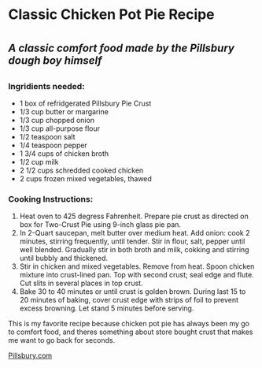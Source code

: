 <!DOCTYPE html>
<html>
<head>
	<meta charset="utf-8">
	<meta name="viewport" content="width=device-width, initial-scale=1">
	<title>My Favorite Recipe</title>
</head>
<body>
	<h1>Classic Chicken Pot Pie Recipe<h1>
	<h2><em>A classic comfort food made by the Pillsbury dough boy himself</em><h2>
	<h3>Ingridients needed:</h3>
	<ul>
		<li>1 box of refridgerated Pillsbury Pie Crust</li>
		<li>1/3 cup butter or margarine</li>
		<li>1/3 cup chopped onion</li>
		<li>1/3 cup all-purpose flour</li>
		<li>1/2 teaspoon salt</li>
		<li>1/4 teaspoon pepper</li>
		<li>1 3/4 cups of chicken broth</li>
		<li>1/2 cup milk</li>
		<li>2 1/2 cups schredded cooked chicken</li>
		<li>2 cups frozen mixed vegetables, thawed</li>
	</ul>
	<h3>Cooking Instructions:</h3>
	<ol>
		<li>Heat oven to 425 degress Fahrenheit. Prepare pie crust as directed on box for Two-Crust Pie using 9-inch glass pie pan.</li>
		<li>In 2-Quart saucepan, melt butter over medium heat. Add onion: cook 2 minutes, stirring frequently, until tender. Stir in flour, salt, pepper until well blended. Gradually stir in both broth and milk, cokking and stirring until bubbly and thickened.</li>
		<li>Stir in chicken and mixed vegetables. Remove from heat. Spoon chicken mixture into crust-lined pan. Top with second crust; seal edge and flute. Cut slits in several places in top crust.</li>
		<li>Bake 30 to 40 minutes or until crust is golden brown. During last 15 to 20 minutes of baking, cover crust edge with strips of foil to prevent excess browning. Let stand 5 minutes before serving.</li>
	</ol>
	<p>This is my favorite recipe because chicken pot pie has always been my go to comfort food, and theres something about store bought crust that makes me want to go back for seconds.</p>
	<a href="https://www.pillsbury.com/recipes/classic-chicken-pot-pie/1401d418-ac0b-4b50-ad09-c6f1243fb992">Pillsbury.com</a>
</body>
</html>
